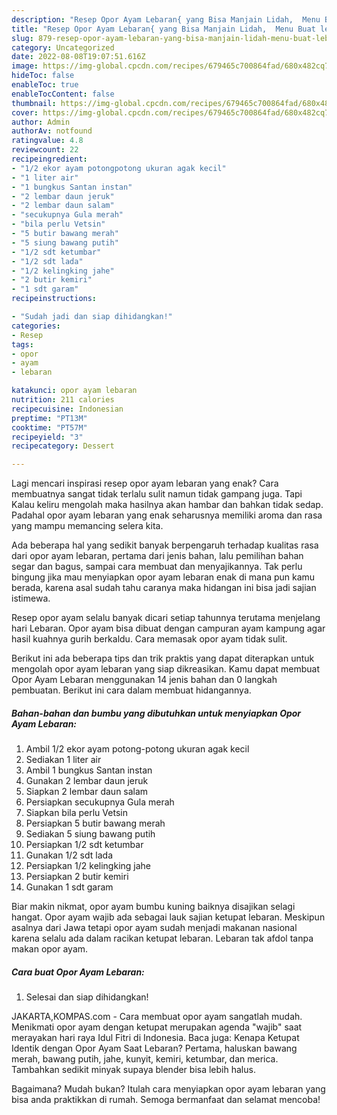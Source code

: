 ```yaml
---
description: "Resep Opor Ayam Lebaran{ yang Bisa Manjain Lidah,  Menu Buat lebaran"
title: "Resep Opor Ayam Lebaran{ yang Bisa Manjain Lidah,  Menu Buat lebaran"
slug: 879-resep-opor-ayam-lebaran-yang-bisa-manjain-lidah-menu-buat-lebaran
category: Uncategorized
date: 2022-08-08T19:07:51.616Z
image: https://img-global.cpcdn.com/recipes/679465c700864fad/680x482cq70/opor-ayam-lebaran-foto-resep-utama.jpg
hideToc: false
enableToc: true
enableTocContent: false
thumbnail: https://img-global.cpcdn.com/recipes/679465c700864fad/680x482cq70/opor-ayam-lebaran-foto-resep-utama.jpg
cover: https://img-global.cpcdn.com/recipes/679465c700864fad/680x482cq70/opor-ayam-lebaran-foto-resep-utama.jpg
author: Admin
authorAv: notfound
ratingvalue: 4.8
reviewcount: 22
recipeingredient:
- "1/2 ekor ayam potongpotong ukuran agak kecil"
- "1 liter air"
- "1 bungkus Santan instan"
- "2 lembar daun jeruk"
- "2 lembar daun salam"
- "secukupnya Gula merah"
- "bila perlu Vetsin"
- "5 butir bawang merah"
- "5 siung bawang putih"
- "1/2 sdt ketumbar"
- "1/2 sdt lada"
- "1/2 kelingking jahe"
- "2 butir kemiri"
- "1 sdt garam"
recipeinstructions:

- "Sudah jadi dan siap dihidangkan!"
categories:
- Resep
tags:
- opor
- ayam
- lebaran

katakunci: opor ayam lebaran 
nutrition: 211 calories
recipecuisine: Indonesian
preptime: "PT13M"
cooktime: "PT57M"
recipeyield: "3"
recipecategory: Dessert

---
```



Lagi mencari inspirasi resep opor ayam lebaran yang enak? Cara membuatnya sangat tidak terlalu sulit namun tidak gampang juga. Tapi Kalau keliru mengolah maka hasilnya akan hambar dan bahkan tidak sedap. Padahal opor ayam lebaran yang enak seharusnya memiliki aroma dan rasa yang mampu memancing selera kita.


Ada beberapa hal yang sedikit banyak berpengaruh terhadap kualitas rasa dari opor ayam lebaran, pertama dari jenis bahan, lalu pemilihan bahan segar dan bagus, sampai cara membuat dan menyajikannya. Tak perlu bingung jika mau menyiapkan opor ayam lebaran enak di mana pun kamu berada, karena asal sudah tahu caranya maka hidangan ini bisa jadi sajian istimewa.

Resep opor ayam selalu banyak dicari setiap tahunnya terutama menjelang hari Lebaran. Opor ayam bisa dibuat dengan campuran ayam kampung agar hasil kuahnya gurih berkaldu. Cara memasak opor ayam tidak sulit.


Berikut ini ada beberapa tips dan trik praktis yang dapat diterapkan untuk mengolah opor ayam lebaran yang siap dikreasikan. Kamu dapat membuat Opor Ayam Lebaran menggunakan 14 jenis bahan dan 0 langkah pembuatan. Berikut ini cara dalam membuat hidangannya.

<!--inarticleads1-->

##### Bahan-bahan dan bumbu yang dibutuhkan untuk menyiapkan Opor Ayam Lebaran:

1. Ambil 1/2 ekor ayam potong-potong ukuran agak kecil
1. Sediakan 1 liter air
1. Ambil 1 bungkus Santan instan
1. Gunakan 2 lembar daun jeruk
1. Siapkan 2 lembar daun salam
1. Persiapkan secukupnya Gula merah
1. Siapkan bila perlu Vetsin
1. Persiapkan 5 butir bawang merah
1. Sediakan 5 siung bawang putih
1. Persiapkan 1/2 sdt ketumbar
1. Gunakan 1/2 sdt lada
1. Persiapkan 1/2 kelingking jahe
1. Persiapkan 2 butir kemiri
1. Gunakan 1 sdt garam


Biar makin nikmat, opor ayam bumbu kuning baiknya disajikan selagi hangat. Opor ayam wajib ada sebagai lauk sajian ketupat lebaran. Meskipun asalnya dari Jawa tetapi opor ayam sudah menjadi makanan nasional karena selalu ada dalam racikan ketupat lebaran. Lebaran tak afdol tanpa makan opor ayam. 

<!--inarticleads2-->

##### Cara buat Opor Ayam Lebaran:


1. Selesai dan siap dihidangkan!

JAKARTA,KOMPAS.com - Cara membuat opor ayam sangatlah mudah. Menikmati opor ayam dengan ketupat merupakan agenda &#34;wajib&#34; saat merayakan hari raya Idul Fitri di Indonesia. Baca juga: Kenapa Ketupat Identik dengan Opor Ayam Saat Lebaran? Pertama, haluskan bawang merah, bawang putih, jahe, kunyit, kemiri, ketumbar, dan merica. Tambahkan sedikit minyak supaya blender bisa lebih halus. 

Bagaimana? Mudah bukan? Itulah cara menyiapkan opor ayam lebaran yang bisa anda praktikkan di rumah. Semoga bermanfaat dan selamat mencoba!
